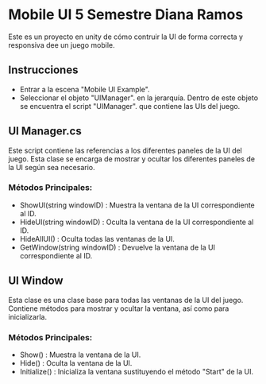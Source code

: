 # Mobile UI 5 Semestre Diana Ramos
Este es un proyecto en unity de cómo contruir la UI de forma correcta y responsiva dee un juego mobile.

## Instrucciones
- Entrar a la escena "Mobile UI Example".
- Seleccionar el objeto "UIManager". en la jerarquía. Dentro de este objeto se encuentra el script "UIManager". que contiene las UIs del juego.


## UI Manager.cs
Este script contiene las referencias a los diferentes paneles de la UI del juego. Esta clase se encarga de mostrar y ocultar los diferentes paneles de la UI según sea necesario.

### Métodos Principales:
-  ShowUI(string windowID) : Muestra la ventana de la UI correspondiente al ID.
-  HideUI(string windowID) : Oculta la ventana de la UI correspondiente al ID.
-  HideAllUI() : Oculta todas las ventanas de la UI.
-  GetWindow(string windowID) : Devuelve la ventana de la UI correspondiente al ID.

## UI Window
Esta clase es una clase base para todas las ventanas de la UI del juego. Contiene métodos para mostrar y ocultar la ventana, así como para inicializarla.

### Métodos Principales:
-  Show() : Muestra la ventana de la UI.
-  Hide() : Oculta la ventana de la UI.
-  Initialize() : Inicializa la ventana sustituyendo el método "Start" de la UI.



